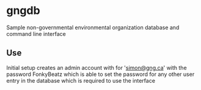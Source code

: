 # gngdb
Sample non-governmental environmental organization database and command line interface

## Use
Initial setup creates an admin account with for 'simon@gng.ca' with the password FonkyBeatz which is able to set the password for any other user entry in the database which is required to use the interface
